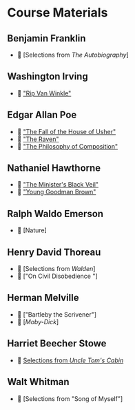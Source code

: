 # Course Materials

## Benjamin Franklin

- :book: [Selections from *The Autobiography*]



## Washington Irving

- :book: ["Rip Van Winkle"](readings/irving-rip.pdf)



## Edgar Allan Poe

- :book: ["The Fall of the House of Usher"](readings/poe-usher.pdf)
- :book: ["The Raven"](readings/poe-raven.pdf)
- :book: ["The Philosophy of Composition"](readings/poe-philosophy.pdf)



## Nathaniel Hawthorne

- :book: ["The Minister's Black Veil"](readings/hawthorne-minister.pdf)
- :book:  ["Young Goodman Brown"](readings/hawthorne-goodman.pdf)



## Ralph Waldo Emerson

- :book: [Nature]



## Henry David Thoreau

- :book: [Selections from *Walden*]
- :book: ["On Civil Disobedience "]



## Herman Melville

- :book: ["Bartleby the Scrivener"]
- :book: [*Moby-Dick*]

## Harriet Beecher Stowe

- :book: [Selections from *Uncle Tom's Cabin*](readings/stowe-uncletom.pdf)



## Walt Whitman

- :book: [Selections from "Song of Myself"]